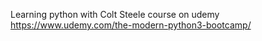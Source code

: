 Learning python with Colt Steele course on udemy https://www.udemy.com/the-modern-python3-bootcamp/
